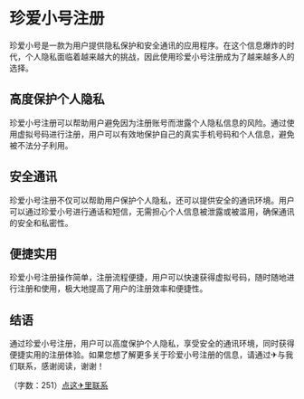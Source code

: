 # 珍爱小号注册

珍爱小号是一款为用户提供隐私保护和安全通讯的应用程序。在这个信息爆炸的时代，个人隐私面临着越来越大的挑战，因此使用珍爱小号注册成为了越来越多人的选择。

## 高度保护个人隐私

珍爱小号注册可以帮助用户避免因为注册账号而泄露个人隐私信息的风险。通过使用虚拟号码进行注册，用户可以有效地保护自己的真实手机号码和个人信息，避免被不法分子利用。

## 安全通讯

珍爱小号注册不仅可以帮助用户保护个人隐私，还可以提供安全的通讯环境。用户可以通过珍爱小号进行通话和短信，无需担心个人信息被泄露或被滥用，确保通讯的安全和私密性。

## 便捷实用

珍爱小号注册操作简单，注册流程便捷，用户可以快速获得虚拟号码，随时随地进行注册和使用，极大地提高了用户的注册效率和便捷性。

## 结语

通过珍爱小号注册，用户可以高度保护个人隐私，享受安全的通讯环境，同时获得便捷实用的注册体验。如果您想了解更多关于珍爱小号注册的信息，请通过✈与我们联系，感谢阅读，谢谢！

（字数：251）[点这✈里联系](https://ww.k02.cc)